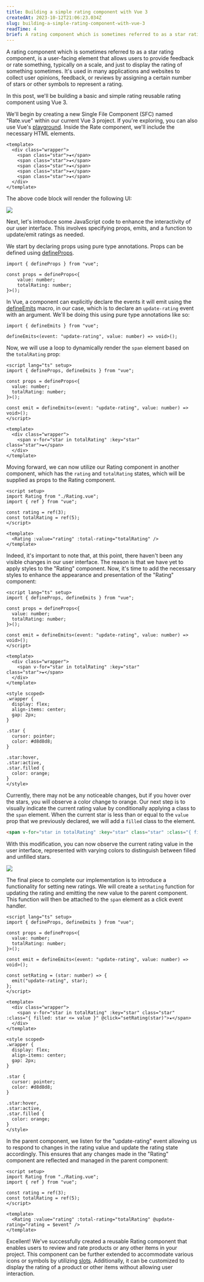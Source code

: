 ```yaml
---
title: Building a simple rating component with Vue 3
createdAt: 2023-10-12T21:06:23.034Z
slug: building-a-simple-rating-component-with-vue-3
readTime: 4
brief: A rating component which is sometimes referred to as a star rating component, is a user-facing element that allows users to provide feedback or rate something, typically on a scale, and just to display the rating of something sometimes. It's used in ...
---
```


A rating component which is sometimes referred to as a star rating component, is a user-facing element that allows users to provide feedback or rate something, typically on a scale, and just to display the rating of something sometimes. It's used in many applications and websites to collect user opinions, feedback, or reviews by assigning a certain number of stars or other symbols to represent a rating.

In this post, we'll be building a basic and simple rating reusable rating component using Vue 3.

We'll begin by creating a new Single File Component (SFC) named "Rate.vue" within our current Vue 3 project. If you're exploring, you can also use Vue's [playground](https://play.vuejs.org/). Inside the Rate component, we'll include the necessary HTML elements.

```vue
<template>
  <div class="wrapper">
    <span class="star">★</span>
    <span class="star">★</span>
    <span class="star">★</span>
    <span class="star">★</span>
    <span class="star">★</span>
  </div>
</template>
```

The above code block will render the following UI:

![](https://cdn.hashnode.com/res/hashnode/image/upload/v1697142132842/b55975cd-b4ca-46fa-9c52-0ac4fca86f83.png)

Next, let's introduce some JavaScript code to enhance the interactivity of our user interface. This involves specifying props, emits, and a function to update/emit ratings as needed.

We start by declaring props using pure type annotations. Props can be defined using [defineProps](https://vuejs.org/guide/components/props.html#props-declaration).

```vue
import { defineProps } from "vue";

const props = defineProps<{
	value: number;
	totalRating: number;
}>();
```

In Vue, a component can explicitly declare the events it will emit using the [defineEmits](https://vuejs.org/guide/components/events.html#declaring-emitted-events) macro, in our case, which is to declare an `update-rating` event with an argument. We'll be doing this using pure type annotations like so:

```vue
import { defineEmits } from "vue";

defineEmits<(event: "update-rating", value: number) => void>();
```

Now, we will use a loop to dynamically render the `span` element based on the `totalRating` prop:

```vue
<script lang="ts" setup>
import { defineProps, defineEmits } from "vue";

const props = defineProps<{
  value: number;
  totalRating: number;
}>();

const emit = defineEmits<(event: "update-rating", value: number) => void>();
</script>

<template>
  <div class="wrapper">
    <span v-for="star in totalRating" :key="star" class="star">★</span>
  </div>
</template>
```

Moving forward, we can now utilize our Rating component in another component, which has the `rating` and `totalRating` states, which will be supplied as props to the Rating component.

```vue
<script setup>
import Rating from "./Rating.vue";
import { ref } from "vue";

const rating = ref(3);
const totalRating = ref(5);
</script>

<template>
  <Rating :value="rating" :total-rating="totalRating" />
</template>
```

Indeed, it's important to note that, at this point, there haven't been any visible changes in our user interface. The reason is that we have yet to apply styles to the "Rating" component. Now, it's time to add the necessary styles to enhance the appearance and presentation of the "Rating" component:

```vue
<script lang="ts" setup>
import { defineProps, defineEmits } from "vue";

const props = defineProps<{
  value: number;
  totalRating: number;
}>();

const emit = defineEmits<(event: "update-rating", value: number) => void>();
</script>

<template>
  <div class="wrapper">
    <span v-for="star in totalRating" :key="star" class="star">★</span>
  </div>
</template>

<style scoped>
.wrapper {
  display: flex;
  align-items: center;
  gap: 2px;
}

.star {
  cursor: pointer;
  color: #d8d8d8;
}

.star:hover,
.star:active,
.star.filled {
  color: orange;
}
</style>
```

Currently, there may not be any noticeable changes, but if you hover over the stars, you will observe a color change to orange. Our next step is to visually indicate the current rating value by conditionally applying a class to the `span` element. When the current star is less than or equal to the `value` prop that we previously declared, we will add a `filled` class to the element.

```html
<span v-for="star in totalRating" :key="star" class="star" :class="{ filled: star <= value }">★</span>
```

With this modification, you can now observe the current rating value in the user interface, represented with varying colors to distinguish between filled and unfilled stars.

![](https://cdn.hashnode.com/res/hashnode/image/upload/v1697141096435/ff56bece-c871-40a8-966f-d740123e2639.png)

The final piece to complete our implementation is to introduce a functionality for setting new ratings. We will create a `setRating` function for updating the rating and emitting the new value to the parent component. This function will then be attached to the `span` element as a click event handler.

```vue
<script lang="ts" setup>
import { defineProps, defineEmits } from "vue";

const props = defineProps<{
  value: number;
  totalRating: number;
}>();

const emit = defineEmits<(event: "update-rating", value: number) => void>();

const setRating = (star: number) => {
  emit("update-rating", star);
};
</script>

<template>
  <div class="wrapper">
    <span v-for="star in totalRating" :key="star" class="star" :class="{ filled: star <= value }" @click="setRating(star)">★</span>
  </div>
</template>

<style scoped>
.wrapper {
  display: flex;
  align-items: center;
  gap: 2px;
}

.star {
  cursor: pointer;
  color: #d8d8d8;
}

.star:hover,
.star:active,
.star.filled {
  color: orange;
}
</style>
```

In the parent component, we listen for the "update-rating" event allowing us to respond to changes in the rating value and update the rating state accordingly. This ensures that any changes made in the "Rating" component are reflected and managed in the parent component:

```vue
<script setup>
import Rating from "./Rating.vue";
import { ref } from "vue";

const rating = ref(3);
const totalRating = ref(5);
</script>

<template>
  <Rating :value="rating" :total-rating="totalRating" @update-rating="rating = $event" />
</template>
```

Excellent! We've successfully created a reusable Rating component that enables users to review and rate products or any other items in your project. This component can be further extended to accommodate various icons or symbols by utilizing [slots](https://vuejs.org/guide/components/slots.html). Additionally, it can be customized to display the rating of a product or other items without allowing user interaction.
